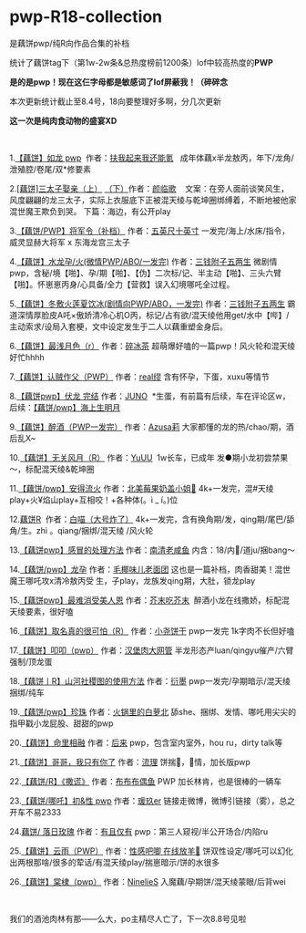 # pwp-R18-collection
是藕饼pwp/纯R向作品合集的补档

统计了藕饼tag下（第1w-2w条&总热度榜前1200条）lof中较高热度的**PWP**

**是的是pwp！现在这仨字母都是敏感词了lof屏蔽我！（碎碎念**

本次更新统计截止至8.4号，18向要整理好多啊，分几次更新

**这一次是纯肉食动物的盛宴XD**

<br/>

1.[【藕饼】如龙 pwp](http://marscx.lofter.com/post/41ea77_1c6371e01#)  作者：[扶我起来我还能氪](http://marscx.lofter.com/)  
成年体藕x半龙敖丙，年下/龙角/泄殖腔/卷尾/双*修要素

2.[[藕饼]三太子娶亲（上）](http://fzw9770.lofter.com/post/1d04bafd_1c638eefb) [（下）](http://fzw9770.lofter.com/post/1d04bafd_1c64068a3)作者：[颜临歌](http://fzw9770.lofter.com/)   
文案：在旁人面前谈笑风生，风度翩翩的龙三太子，实际上衣服底下正被混天绫与乾坤圈绑缚着，不断地被他家混世魔王欺负到哭。
下篇：海边，有公开play

3.[【藕饼/PWP】将军令（补档）](http://5ft10in.lofter.com/post/34f894_1c64fd449) 作者：[五英尺十英寸](http://5ft10in.lofter.com/)
一发完/海上/水床/指令，威灵显赫大将军 x 东海龙宫三太子

4.[【藕饼】水龙孕/火(微情PWP/ABO/一发完)](http://tuaojun.lofter.com/post/1d6d3e2a_1c64c2b7b) 作者：[三钱附子五两生](http://tuaojun.lofter.com/)
微剧情pwp，含秘/境【啪】、孕/期【啪】、【伪】二次标/记、半主动【啪】、三头六臂【啪】。怀崽崽丙身/心具备/全力【营救】误入幻境哪吒全过程。 

5.[【藕饼】冬敷火莲夏饮冰(剧情向PWP/ABO，一发完)](http://tuaojun.lofter.com/post/1d6d3e2a_1c64cb690) 作者：[三钱附子五两生](http://tuaojun.lofter.com/)
霸道深情厚脸皮A吒×傲娇清冷心机O丙，标记/占有欲/混天绫他用get/水中【哔】/主动索求/设局入套梗，文中设定发生于二人以藕重塑金身后。

6.[【藕饼】最浅月色（r）](http://mayihavesometea.lofter.com/post/1d0e5112_1c64711a1) 作者：[碎冰茶](http://mayihavesometea.lofter.com/)
超萌爆好嗑的一篇pwp！风火轮和混天绫好忙hhhh

7.[【藕饼】认贼作父（PWP）](http://qiushuifupingrenmiaomiao.lofter.com/post/1f00051d_1c636cfb4) 作者：[real缪](http://qiushuifupingrenmiaomiao.lofter.com/)
含有怀孕，下蛋，xuxu等情节

8.[【藕饼pwp】伏龙 完结](http://junoisdangerous.lofter.com/post/1ddd573d_1c63aa855) 作者：[JUNO](http://junoisdangerous.lofter.com/) 
*生蛋，有前篇有后续，车在评论区w，后续：[【藕饼/pwp】海上生明月](http://junoisdangerous.lofter.com/post/1ddd573d_1c640800d)

9.[【藕饼】醉酒（PWP一发完）](http://azusa13.lofter.com/post/1f36b3fc_1c64553a4) 作者：[Azusa莉](http://azusa13.lofter.com/)
大家都懂的龙的热/chao/期，酒后乱X~

10.[【藕饼】无关风月（R）](http://heidiworld.lofter.com/post/1d6d058e_1c643ded6) 作者：[YuUU](http://heidiworld.lofter.com/) 
1w长车，已成年 发●期小龙初尝禁果～，标配混天绫&乾坤圈

11.[【藕饼/pwp】安得流火](http://onaijing.lofter.com/post/2033468f_1c63ff895) 作者：[北美莓果奶盖小姐🍬](http://onaijing.lofter.com/)
4k+一发完，混#天绫play+火¥焰山play+互相咬！+各种体(。ì _ í。)位

12.[藕饼R](http://baimiaodahaozhale440.lofter.com/post/30aad750_1c6448acc)  作者：[白喵（大号炸了）](http://baimiaodahaozhale440.lofter.com/)
4k+一发完，含有换角期/发，qing期/尾巴/舔角/生。zhi 。qiang/捆绑/混天绫 /风火轮

13.[【藕饼pwp】感冒的处理方法](http://chaoyangqunzhongnanqing.lofter.com/post/204c263f_1c6502110) 作者：[南清老咸鱼](http://chaoyangqunzhongnanqing.lofter.com/)
内含：18/内🐍/道ju/捆bang～

14.[【藕饼/pwp】龙孕](http://gaigechunfengchuimandi666.lofter.com/post/201cfe19_1c64df572) 作者：[毛椰味儿老面团](http://gaigechunfengchuimandi666.lofter.com/)
这也是一篇补档，肉香甜美！混世魔王哪吒攻x清冷敖丙受
生，子play，龙族发qing期，大肚，锁龙play

15.[【藕饼pwp】最难消受美人恩](http://studyholiccjt.lofter.com/post/1e41e37a_1c64dd1c8) 作者：[芥末吃芥末](http://studyholiccjt.lofter.com/)
 醉酒小龙在线撒娇，标配混天绫要素，很好嗑

16.[【藕饼】取名真的很可怕（R）](http://ruibbit.lofter.com/post/1f5b22c4_1c63898bc) 作者：[小尧饼干](http://ruibbit.lofter.com/)
pwp一发完 1k字肉不长但好嗑

17.[【藕饼】叩叩（pwp）](http://hanbaoroudawangguan.lofter.com/post/309d422f_1c64451cf) 作者：[汉堡肉大网管](http://hanbaoroudawangguan.lofter.com/)
半龙形态产luan/qingyu催产/六臂强制/顶龙蛋

18.[【藕饼丨R】山河社稷图的使用方法](http://su-yanmo.lofter.com/post/41f8b3_1c6489b16) 作者：[衍墨](http://su-yanmo.lofter.com/)
pwp一发完/孕期暗示/混天绫捆绑/纯车

19.[【藕饼/pwp】珍珠](http://gintamayeah.lofter.com/post/1e22f589_1c64be05c) 作者：[火锅里的白萝北](http://gintamayeah.lofter.com/)
舔she、捆绑、发情、哪吒用尖尖的指甲戳小龙屁股、甜甜的pwp

20.[【藕饼】命里相融](http://houlaihuayi.lofter.com/post/1d5ae04c_1c64ad87d) 作者：[后来](http://houlaihuayi.lofter.com/)
pwp，包含室内室外，hou ru，dirty talk等

21.[【藕饼】哥哥，我只有你了](http://xiaofengzi448.lofter.com/post/1f707a05_1c64a9680) 作者：[流理](http://xiaofengzi448.lofter.com/)
饼揣🥚，🌹情，加长版pwp

22.[【藕饼/R】《撒谎》](http://moyuer137.lofter.com/post/201cddd2_1c64a6573) 作者：[布布布偶鱼](http://moyuer137.lofter.com/)
PWP 加长林肯，也是很棒的一辆车

23.[【藕饼/哪吒】初&性 pwp](http://francis0911.lofter.com/post/1e38a172_1c64a0066#) 作者：[瑗玖er](http://francis0911.lofter.com/)
链接走微博，微博引链接（雾），总之开车不易2333

24.[藕饼/ 落日玫瑰](http://laogongwa.lofter.com/post/201d901e_1c649d95f) 作者：[有且仅有](http://laogongwa.lofter.com/)
pwp：第三人窥视/半公开场合/内陷ru

25.[【藕饼】云雨（PWP）](http://xingganbajizaixianfangyang.lofter.com/post/1f8f7bbc_1c649856a#) 作者：[性感吧唧 在线放羊🐏](http://xingganbajizaixianfangyang.lofter.com/)
饼双性设定/哪吒可以幻化出两根那啥/很多的荤话/有混天绫play/揣崽暗示/饼的水很多

26.[【藕饼】棠棣（pwp）](http://mianyukongjudeziyou.lofter.com/post/1e382e02_1c6491bd0) 作者：[NinelieS](http://mianyukongjudeziyou.lofter.com/)
入魔藕/孕期饼/混天绫蒙眼/后背wei

<br/>

我们的酒池肉林有那——么大，po主精尽人亡了，下一次8.8号见啦

 

